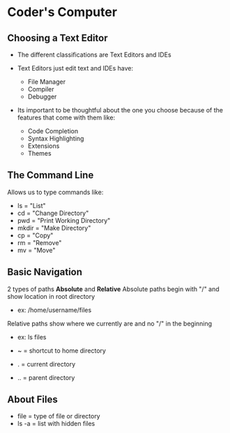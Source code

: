 # Coder's Computer

## Choosing a Text Editor

- The different classifications are Text Editors and IDEs

- Text Editors just edit text and IDEs have:
  - File Manager
  - Compiler
  - Debugger

- Its important to be thoughtful about the one you choose because of the features that come with them like:
  - Code Completion
  - Syntax Highlighting
  - Extensions
  - Themes
 
 
 ## The Command Line
 
 Allows us to type commands like:
  - ls = "List"
  - cd = "Change Directory"
  - pwd = "Print Working Directory"
  - mkdir = "Make Directory"
  - cp = "Copy"
  - rm = "Remove"
  - mv = "Move"


## Basic Navigation

2 types of paths **Absolute** and **Relative**
Absolute paths begin with "/" and show location in root directory
- ex: /home/username/files

Relative paths show where we currently are and no "/" in the beginning
- ex: ls files

- ~ = shortcut to home directory
- . = current directory
- .. = parent directory

## About Files

- file = type of file or directory
- ls -a = list with hidden files
